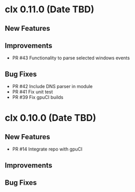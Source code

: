 # clx 0.11.0 (Date TBD)

## New Features

## Improvements
 - PR #43 Functionality to parse selected windows events

## Bug Fixes

 - PR #42 Include DNS parser in module
 - PR #41 Fix unit test
 - PR #39 Fix gpuCI builds


# clx 0.10.0 (Date TBD)

## New Features

 - PR #14 Integrate repo with gpuCI

## Improvements

## Bug Fixes

